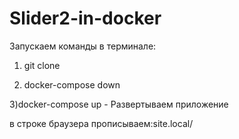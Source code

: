 # Slider2-in-docker
Запускаем команды в терминале:
1) git clone

2) docker-compose down 

3)docker-compose up - Развертываем приложение

в строке браузера прописываем:site.local/
